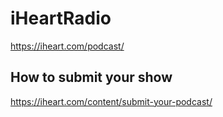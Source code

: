 # iHeartRadio
https://iheart.com/podcast/

## How to submit your show
https://iheart.com/content/submit-your-podcast/